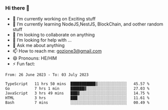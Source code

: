 ### Hi there 👋

<!--
**charlieScript/charlieScript** is a ✨ _special_ ✨ repository because its `README.md` (this file) appears on your GitHub profile.

Here are some ideas to get you started: -->

- 🔭 I’m currently working on Exciting stuff
- 🌱 I’m currently learning NodeJS,NestJS, BlockChain, and oother random stuff
- 👯 I’m looking to collaborate on anything
- 🤔 I’m looking for help with ...
- 💬 Ask me about anything
- 📫 How to reach me: gozione3@gmail.com
- 😄 Pronouns: HE/HIM
- ⚡ Fun fact: 
<!--START_SECTION:waka-->

```txt
From: 26 June 2023 - To: 03 July 2023

TypeScript   11 hrs 50 mins  ███████████▒░░░░░░░░░░░░░   45.57 %
Go           7 hrs 1 min     ██████▓░░░░░░░░░░░░░░░░░░   27.03 %
JavaScript   3 hrs 49 mins   ███▓░░░░░░░░░░░░░░░░░░░░░   14.75 %
HTML         3 hrs           ███░░░░░░░░░░░░░░░░░░░░░░   11.61 %
Bash         7 mins          ░░░░░░░░░░░░░░░░░░░░░░░░░   00.49 %
```

<!--END_SECTION:waka-->
